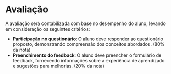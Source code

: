 # Avaliação

A avaliação será contabilizada com base no desempenho do aluno, levando em consideração os seguintes critérios:

- **Participação no questionário**: O aluno deve responder ao questionário proposto, demonstrando compreensão dos conceitos abordados. (80% da nota)
- **Preenchimento do feedback**: O aluno deve preencher o formulário de feedback, fornecendo informações sobre a experiência de aprendizado e sugestões para melhorias. (20% da nota)